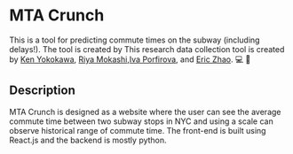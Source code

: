 # MTA Crunch
This is a tool for predicting commute times on the subway (including delays!). The tool is created by This research data collection tool is created by [Ken Yokokawa](https://github.com/ky1044), [Riya Mokashi](https://github.com/RiyaMokashi),[Iva Porfirova](https://github.com/ivaPorfirova), and [Eric Zhao](https://github.com/Zhaoster). :computer: :train:

## Description
MTA Crunch is designed as a website where the user can see the average commute time between two subway stops in NYC and using a scale can observe historical range of commute time. The front-end is built using React.js and the backend is mostly python.

